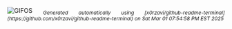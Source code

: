 <div align="justify">
<picture>
    <source media="(prefers-color-scheme: dark)" srcset="https://i.ibb.co/Lz6gTmVR/output-gif.gif">
    <source media="(prefers-color-scheme: light)" srcset="https://i.ibb.co/Lz6gTmVR/output-gif.gif">
    <img alt="GIFOS" src="https://i.ibb.co/Lz6gTmVR/output-gif.gif">
</picture>
<sub><i>Generated automatically using [x0rzavi/github-readme-terminal](https://github.com/x0rzavi/github-readme-terminal) on Sat Mar 01 07:54:58 PM EST 2025</i></sub>
</div>

<!--  -->